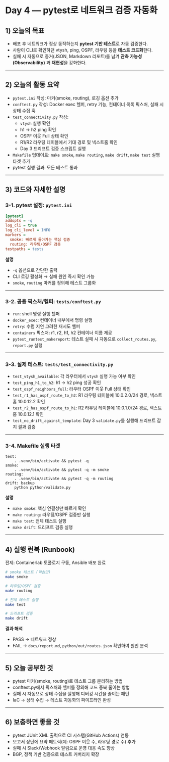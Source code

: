 # Day 4 — pytest로 네트워크 검증 자동화

## 1) 오늘의 목표

- 배포 후 네트워크가 정상 동작하는지 **pytest 기반 테스트**로 자동 검증한다.  
- 사람이 CLI로 확인하던 vtysh, ping, OSPF, 라우팅 등을 **테스트 코드화**한다.  
- 실패 시 자동으로 증거(JSON, Markdown 리포트)를 남겨 **관측 가능성(Observability)** 과 **재현성**을 강화한다.  

---

## 2) 오늘의 활동 요약

- `pytest.ini` 작성: 마커(smoke, routing), 로깅 옵션 추가  
- `conftest.py` 작성: Docker exec 헬퍼, retry 기능, 컨테이너 목록 픽스처, 실패 시 상태 수집 훅  
- `test_connectivity.py` 작성:  
  - `vtysh` 실행 확인  
  - h1 → h2 ping 확인  
  - OSPF 이웃 Full 상태 확인  
  - R1/R2 라우팅 테이블에서 기대 경로 및 넥스트홉 확인  
  - Day 3 드리프트 검증 스크립트 실행  
- `Makefile` 업데이트: `make smoke`, `make routing`, `make drift`, `make test` 실행 타겟 추가  
- pytest 실행 결과: 모든 테스트 통과  

---

## 3) 코드와 자세한 설명

### 3-1. pytest 설정: `pytest.ini`

```ini
[pytest]
addopts = -q
log_cli = true
log_cli_level = INFO
markers =
  smoke: 빠르게 돌아가는 핵심 검증
  routing: 라우팅/OSPF 검증
testpaths = tests
```

**설명**  
- `-q` 옵션으로 간단한 출력  
- CLI 로깅 활성화 → 실패 원인 즉시 확인 가능  
- `smoke`, `routing` 마커를 정의해 테스트 그룹화  

---

### 3-2. 공용 픽스처/헬퍼: `tests/conftest.py`

- `run`: shell 명령 실행 헬퍼  
- `docker_exec`: 컨테이너 내부에서 명령 실행  
- `retry`: 수렴 지연 고려한 재시도 헬퍼  
- `containers` 픽스처: r1, r2, h1, h2 컨테이너 이름 제공  
- `pytest_runtest_makereport`: 테스트 실패 시 자동으로 `collect_routes.py`, `report.py` 실행  

---

### 3-3. 실제 테스트: `tests/test_connectivity.py`

- `test_vtysh_available`: 각 라우터에서 `vtysh` 실행 가능 여부 확인  
- `test_ping_h1_to_h2`: h1 → h2 ping 성공 확인  
- `test_ospf_neighbors_full`: 라우터 OSPF 이웃 Full 상태 확인  
- `test_r1_has_ospf_route_to_h2`: R1 라우팅 테이블에 10.0.2.0/24 경로, 넥스트홉 10.0.12.2 확인  
- `test_r2_has_ospf_route_to_h1`: R2 라우팅 테이블에 10.0.1.0/24 경로, 넥스트홉 10.0.12.1 확인  
- `test_no_drift_against_template`: Day 3 `validate.py`를 실행해 드리프트 감지 결과 검증  

---

### 3-4. Makefile 실행 타겟

```make
test:
	. .venv/bin/activate && pytest -q
smoke:
	. .venv/bin/activate && pytest -q -m smoke
routing:
	. .venv/bin/activate && pytest -q -m routing
drift: backup
	python python/validate.py
```

**설명**  
- `make smoke`: 핵심 연결성만 빠르게 확인  
- `make routing`: 라우팅/OSPF 검증만 실행  
- `make test`: 전체 테스트 실행  
- `make drift`: 드리프트 검증 실행  

---

## 4) 실행 런북 (Runbook)

전제: Containerlab 토폴로지 구동, Ansible 배포 완료  

```bash
# smoke 테스트 (핵심만)
make smoke

# 라우팅/OSPF 검증
make routing

# 전체 테스트 실행
make test

# 드리프트 검증
make drift
```

**결과 해석**  
- PASS → 네트워크 정상  
- FAIL → `docs/report.md`, `python/out/routes.json` 확인하여 원인 분석  

---

## 5) 오늘 공부한 것

- pytest 마커(smoke, routing)로 테스트 그룹 분리하는 방법  
- conftest.py에서 픽스처와 헬퍼를 정의해 코드 중복 줄이는 방법  
- 실패 시 자동으로 상태 수집을 실행해 디버깅 시간을 줄이는 패턴  
- IaC → 상태 수집 → 테스트 자동화의 파이프라인 완성  

---

## 6) 보충하면 좋을 것 

- pytest JUnit XML 출력으로 CI 시스템(GitHub Actions) 연동  
- 보고서 상단에 요약 메트릭(예: OSPF 이웃 수, 라우팅 경로 수) 추가  
- 실패 시 Slack/Webhook 알림으로 운영 대응 속도 향상  
- BGP, 정책 기반 검증으로 테스트 커버리지 확장  

